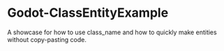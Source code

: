 # Godot-ClassEntityExample
A showcase for how to use class_name and how to quickly make entities without copy-pasting code.
